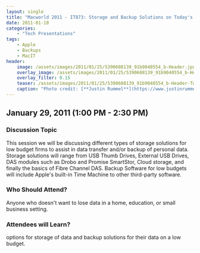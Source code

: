 ```yaml
---
layout: single
title: "Macworld 2011 - IT873: Storage and Backup Solutions on Today's Budget"
date: 2011-01-18
categories:
    - "Tech Presentations"
tags:
    - Apple
    - Backups
    - MacIT
header:
    image: /assets/images/2011/01/25/5390608139_91b9040554_b-Header.jpg
    overlay_image: /assets/images/2011/01/25/5390608139_91b9040554_b-Header.jpg
    overlay_filter: 0.15
    teaser: /assets/images/2011/01/25/5390608139_91b9040554_b-Header-Twitter.jpg        # Shrink image to 575 width
    caption: "Photo credit: [**Justin Rummel**](https://www.justinrummel.com)"
---
```


January 29, 2011 (1:00 PM - 2:30 PM)
---

### Discussion Topic
This session we will be discussing different types of storage solutions for low budget firms to assist in data transfer and/or backup of personal data. Storage solutions will range from USB Thumb Drives, External USB Drives, DAS modules such as Drobo and Promise SmartStor, Cloud storage, and finally the basics of Fibre Channel DAS. Backup Software for low budgets will include Apple's built-in Time Machine to other third-party software.

### Who Should Attend?
Anyone who doesn't want to lose data in a home, education, or small business setting.

### Attendees will Learn?
options for storage of data and backup solutions for their data on a low budget.
